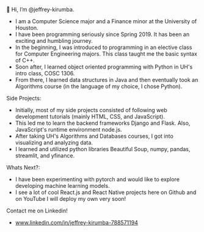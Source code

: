 👋 Hi, I’m @jeffrey-kirumba.

- I am a Computer Science major and a Finance minor at the University of Houston. 
- I have been programming seriously since Spring 2019. It has been an exciting and humbling journey. 
- In the beginning, I was introduced to programming in an elective class for Computer Engineering majors. This class taught me the basic syntax of C++.
- Soon after, I learned object oriented programming with Python in UH's intro class, COSC 1306. 
- From there, I learned data structures in Java and then eventually took an Algorithms course (in the language of my choice, I chose Python). 


Side Projects: 

- Initially, most of my side projects consisted of following web development tutorials (mainly HTML, CSS, and JavaScript).
- This led me to learn the backend frameworks Django and Flask. Also, JavaScript's runtime environment node.js.
- After taking UH's Algorithms and Databases courses, I got into visualizing and analyzing data. 
- I learned and utilized python libraries Beautiful Soup, numpy, pandas, streamlit, and yfinance. 

Whats Next?:
- I have been experimenting with pytorch and would like to explore developing machine learning models.
- I see a lot of cool React.js and React Native projects here on Github and on YouTube I will deploy my own very soon!


Contact me on Linkedin!
- www.linkedin.com/in/jeffrey-kirumba-788571194
